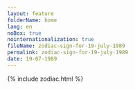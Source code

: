 ```yaml
---
layout: feature
folderName: home
lang: en
noBox: true
nointernationalization: true
fileName: zodiac-sign-for-19-july-1989
permalink: zodiac-sign-for-19-july-1989
date: 19-07-1989
---
```

{% include zodiac.html %}

